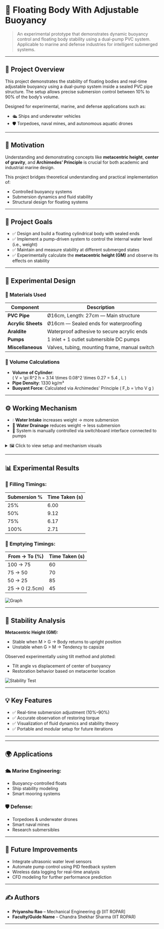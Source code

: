 # 🛶 Floating Body With Adjustable Buoyancy

> An experimental prototype that demonstrates dynamic buoyancy control and floating body stability using a dual-pump PVC system. Applicable to marine and defense industries for intelligent submerged systems.

---

## 📌 Project Overview

This project demonstrates the stability of floating bodies and real-time adjustable buoyancy using a dual-pump system inside a sealed PVC pipe structure. The setup allows precise submersion control between 10% to 90% of the body’s volume.

Designed for experimental, marine, and defense applications such as:
- 🛳️ Ships and underwater vehicles
- 🛡️ Torpedoes, naval mines, and autonomous aquatic drones

---

## 🎯 Motivation

Understanding and demonstrating concepts like **metacentric height**, **center of gravity**, and **Archimedes’ Principle** is crucial for both academic and industrial marine design.

This project bridges theoretical understanding and practical implementation of:
- Controlled buoyancy systems
- Submersion dynamics and fluid stability
- Structural design for floating systems

---

## 🧪 Project Goals

- ✅ Design and build a floating cylindrical body with sealed ends
- ✅ Implement a pump-driven system to control the internal water level (i.e., weight)
- ✅ Maintain and measure stability at different submerged states
- ✅ Experimentally calculate the **metacentric height (GM)** and observe its effects on stability

---

## 🧱 Experimental Design

### 🔧 Materials Used
| Component        | Description                                      |
|------------------|--------------------------------------------------|
| **PVC Pipe**     | Ø16cm, Length: 27cm — Main structure              |
| **Acrylic Sheets** | Ø16cm — Sealed ends for waterproofing          |
| **Araldite**     | Waterproof adhesive to secure acrylic ends       |
| **Pumps**        | 1 inlet + 1 outlet submersible DC pumps          |
| **Miscellaneous**| Valves, tubing, mounting frame, manual switch   |

### 📐 Volume Calculations
- **Volume of Cylinder**:  
  \( V = \pi R^2 h = 3.14 \times 0.08^2 \times 0.27 = 5.4 \, L \)
- **Pipe Density**: 1330 kg/m³  
- **Buoyant Force**: Calculated via Archimedes' Principle \( F_b = \rho V g \)

---

## ⚙️ Working Mechanism

- 💧 **Water Intake** increases weight → more submersion  
- 💨 **Water Drainage** reduces weight → less submersion  
- 🧠 System is manually controlled via switchboard interface connected to pumps

<details>
<summary>🖼 Click to view setup and mechanism visuals</summary>

![Design Diagram](docs/design_diagram.png)  
![Prototype Setup](media/full_setup_photo.jpg)  
![Working Mechanism](docs/working_mechanism.gif)

</details>

---

## 📊 Experimental Results

### 🧃 Filling Timings:

| Submersion % | Time Taken (s) |
|--------------|----------------|
| 25%          | 6.00           |
| 50%          | 9.12           |
| 75%          | 6.17           |
| 100%         | 2.71           |

### 🌊 Emptying Timings:

| From → To (%) | Time Taken (s) |
|---------------|----------------|
| 100 → 75      | 60             |
| 75 → 50       | 70             |
| 50 → 25       | 85             |
| 25 → 0 (2.5cm) | 45             |

![Graph](media/submersion_graphs.png)

---

## 🧠 Stability Analysis

**Metacentric Height (GM):**
- Stable when M > G → Body returns to upright position
- Unstable when G > M → Tendency to capsize

Observed experimentally using tilt method and plotted:
- Tilt angle vs displacement of center of buoyancy
- Restoration behavior based on metacenter location

![Stability Test](media/metacentric_experiment.png)

---

## 💡 Key Features

- ✅ Real-time submersion adjustment (10%–90%)
- ✅ Accurate observation of restoring torque
- ✅ Visualization of fluid dynamics and stability theory
- ✅ Portable and modular setup for future iterations

---


---

## 🌍 Applications

### 🛳️ Marine Engineering:
- Buoyancy-controlled floats
- Ship stability modeling
- Smart mooring systems

### 🛡️ Defense:
- Torpedoes & underwater drones
- Smart naval mines
- Research submersibles

---

## 🚀 Future Improvements

- Integrate ultrasonic water level sensors  
- Automate pump control using PID feedback system  
- Wireless data logging for real-time analysis  
- CFD modeling for further performance prediction  

---

## ✍️ Authors

- **Priyanshu Rao** – Mechanical Engineering @ [IIT ROPAR]  
- **Faculty/Guide Name** – Chandra Shekhar Sharma (IIT ROPAR)

---



